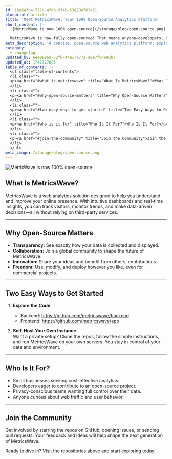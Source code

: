 ```yaml
---
id: 1ee643b4-531c-4fdb-974b-53820e763e31
blueprint: article
title: 'Meet MetricsWave: Your 100% Open-Source Analytics Platform'
short_content: |-
  ![MetricWave is now 100% open-source](/storage/blog/open-source.png)

  MetricsWave is now fully open-source! That means anyone—developers, businesses, or curious minds—can view, edit, and enhance the code. Whether you want to suggest new features, fix bugs, or simply explore how it works, the doors are wide open.
meta_description: 'A concise, open-source web analytics platform: explore MetricsWave’s real-time dashboards, contribute to the code, or self-host for full data control and privacy.'
category:
  - changelog
updated_by: 6ee8895a-52f6-44a1-a772-a0e7f04692b7
updated_at: 1747727803
table_of_contents: |-
  <ul class="table-of-contents">
  <li class="">
  <p><a href="#what-is-metricswave" title="What Is MetricsWave?">What Is MetricsWave?</a></p>
  </li>
  <li class="">
  <p><a href="#why-open-source-matters" title="Why Open-Source Matters">Why Open-Source Matters</a></p>
  </li>
  <li class="">
  <p><a href="#two-easy-ways-to-get-started" title="Two Easy Ways to Get Started">Two Easy Ways to Get Started</a></p>
  </li>
  <li class="">
  <p><a href="#who-is-it-for" title="Who Is It For?">Who Is It For?</a></p>
  </li>
  <li class="">
  <p><a href="#join-the-community" title="Join the Community">Join the Community</a></p>
  </li>
  </ul>
meta_image: /storage/blog/open-source.png
---
```

![MetricWave is now 100% open-source](/storage/blog/open-source.png)

## What Is MetricsWave?

MetricsWave is a web analytics solution designed to help you understand and improve your online presence. With intuitive dashboards and real-time insights, you can track visitors, monitor trends, and make data-driven decisions—all without relying on third-party services.

---

## Why Open-Source Matters

-  **Transparency:** See exactly how your data is collected and displayed.  
-  **Collaboration:** Join a global community to shape the future of MetricsWave.  
-  **Innovation:** Share your ideas and benefit from others’ contributions.  
-  **Freedom:** Use, modify, and deploy however you like, even for commercial projects.

---

## Two Easy Ways to Get Started

1. **Explore the Code**  
   - Backend: https://github.com/metricswave/backend  
   - Frontend: https://github.com/metricswave/app

2. **Self-Host Your Own Instance**  
   Want a private setup? Clone the repos, follow the simple instructions, and run MetricsWave on your own servers. You stay in control of your data and environment.

---

## Who Is It For?

-  Small businesses seeking cost-effective analytics.
-  Developers eager to contribute to an open-source project.
-  Privacy-conscious teams wanting full control over their data.
-  Anyone curious about web traffic and user behavior.

---

## Join the Community

Get involved by starring the repos on GitHub, opening issues, or sending pull requests. Your feedback and ideas will help shape the next generation of MetricsWave.

Ready to dive in? Visit the repositories above and start exploring today!
